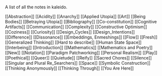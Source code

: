 ---
---

A list of all the notes in kaleido.


[[Abstraction]]
[[Acidity]]
[[Anarchy]]
[[Applied Utopia]]
[[Art]]
[[Being Bodies]]
[[Betraying Utopia]]
[[Bibliography]]
[[Co-constitution]]
[[Cognitive Artifacts]]
[[Communication]]
[[Complexity]]
[[Constructive Optimism]]
[[Coziness]]
[[Curiosity]]
[[Design_Cycles]]
[[Design_Intentions]]
[[Difference]]
[[Dissonance]]
[[Embeddings, Enmeshings]]
[[Flow]]
[[Fresh]]
[[Generalized Thinking]]
[[Hard to describe]]
[[Human State Space]]
[[Interbeing]]
[[Introduction]]
[[Mathematics]]
[[Mathematics and Poetry]]
[[New]]
[[Notation]]
[[Paradigm Patchworking]]
[[Personal Realism]]
[[Play]]
[[Poethical]]
[[Queer]]
[[Quietude]]
[[Reify]]
[[Sacred Chores]]
[[Silence]]
[[Singular and Plural Re_Searchers]]
[[Space]]
[[Symbolic Construction]]
[[Thinking Anonymously]]
[[Thinking Through]]
[[You Are Here]]
